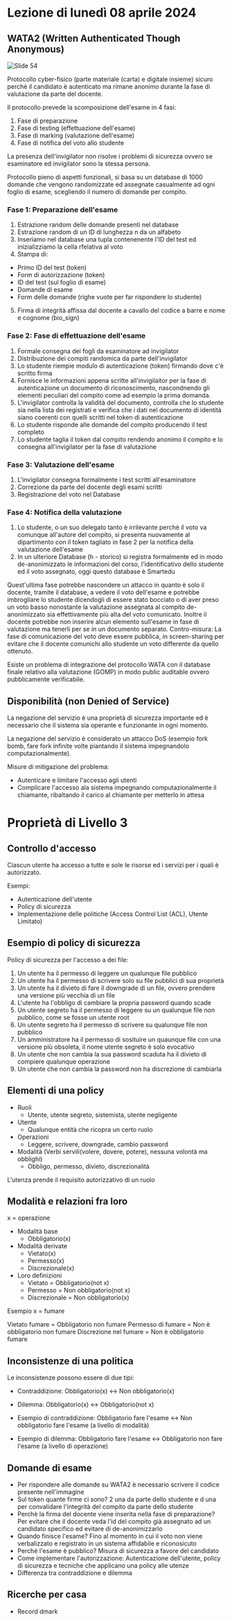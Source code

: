 # Lezione di lunedì 08 aprile 2024

## WATA2 (Written Authenticated Though Anonymous)


![Slide 54](img/Slide54.png)

Protocollo cyber-fisico (parte materiale (carta) e digitale insieme) sicuro perchè il candidato è autenticato ma rimane anonimo durante la fase di valutazione da parte del docente.

Il protocollo prevede la scomposizione dell'esame in 4 fasi:

1. Fase di preparazione
2. Fase di testing (effettuazione dell'esame)
3. Fase di marking (valutazione dell'esame)
4. Fase di notifica del voto allo studente

La presenza dell'invigilator non risolve i problemi di sicurezza ovvero se esaminatore ed invigilator sono la stessa persona.

Protocollo pieno di aspetti funzionali, si basa su un database di 1000 domande che vengono randomizzate ed assegnate casualmente ad ogni foglio di esame, scegliendo il numero di domande per compito.

### Fase 1: Preparazione dell'esame

1. Estrazione random delle domande presenti nel database
2. Estrazione random di un ID di lunghezza n da un alfabeto
3. Inseriamo nel database una tupla contenenente l'ID del test ed inizializziamo la cella rfelativa al voto
4. Stampa di:
  - Primo ID del test (token)
  - Form di autorizzazione (token)
  - ID del test (sul foglio di esame)
  - Domande di esame
  - Form delle domande (righe vuote per far rispondere lo studente)
5. Firma di integrità affissa dal docente a cavallo del codice a barre e nome e cognome (bio_sign)

### Fase 2: Fase di effettuazione dell'esame

1. Formale consegna dei fogli da esaminatore ad invigilator
2. Distribuzione dei compiti randomica da parte dell'invigilator
3. Lo studente riempie modulo di autenticazione (token) firmando dove c'è scritto firma
4. Fornisce le informazioni appena scritte all'invigilaitor per la fase di autenticazione un documento di riconoscimento, nascondnendo gli elementi peculiari del compito come ad esempio la prima domanda.
5. L'invigilator controlla la validità del documento, controlla che lo studente sia nella lista dei registrati e verifica che i dati nel documento di identità siano coerenti con quelli scritti nel token di autenticazione
6. Lo studente risponde alle domande del compito producendo il test completo
7. Lo studente taglia il token dal compito rendendo anonimo il compito e lo consegna all'invigilator per la fase di valutazione

### Fase 3: Valutazione dell'esame

1. L'invigilator consegna formalmente i test scritti all'esaminatore
2. Correzione da parte del docente degli esami scritti
3. Registrazione del voto nel Database 

### Fase 4: Notifica della valutazione

1. Lo studente, o un suo delegato tanto è irrilevante perchè il voto va comunque all'autore del compito, si presenta nuovamente al dipartimento con il token tagliato in fase 2 per la notifica della valutazione dell'esame
2. In un ulteriore Database (h - storico) si registra formalmente ed in modo de-anonimizzato le informazioni del corso, l'identificativo dello studente ed il voto assegnato, oggi questo database è Smartedu

Quest'ultima fase potrebbe nascondere un attacco in quanto è solo il docente, tramite il database, a vedere il voto dell'esame e potrebbe imbrogliare lo studente dicendogli di essere stato bocciato o di aver preso un voto basso nonostante la valutazione assegnata al compito de-anonimizzato sia effettivamente più alta del voto comunicato. Inoltre il docente potrebbe non inserire alcun elemento sull'esame in fase di valutazione ma tenerli per se in un documento separato. Contro-misura: La fase di comunicazione del voto deve essere pubblica, in screen-sharing per evitare che il docente comunichi allo studente un voto differente da quello ottenuto.

Esiste un problema di integrazione del protocollo WATA con il database finale relativo alla valutazione (GOMP) in modo public auditable ovvero pubblicamente verificabile.

## Disponibilità (non Denied of Service)

La negazione del servizio è una proprietà di sicurezza importante ed è necessario che il sistema sia operante e funzionante in ogni momento.

La negazione del servizio è considerato un attacco DoS (esempio fork bomb, fare fork infinite volte piantando il sistema impegnandolo computazionalmente).

Misure di mitigazione del problema:
- Autenticare e limitare l'accesso agli utenti
- Complicare l'accesso ala sistema impegnando computazionalmente il chiamante, ribaltando il carico al chiamante per metterlo in attesa

# Proprietà di Livello 3

## Controllo d'accesso

Ciascun utente ha accesso a tutte e sole le risorse ed i servizi per i quali è autorizzato.

Esempi:
- Autenticazione dell'utente
- Policy di sicurezza
- Implementazione delle politiche (Access Control List (ACL), Utente Limitato)


## Esempio di policy di sicurezza

Policy di sicurezza per l'accesso a dei file:

1. Un utente ha il permesso di leggere un qualunque file pubblico
2. Un utente ha il permesso di scrivere solo su file pubblici di sua proprietà
3. Un utente ha il divieto di fare il downgrade di un file, ovvero prendere una versione più vecchia di un file
4. L'utente ha l'obbligo di cambiare la propria password quando scade
5. Un utente segreto ha il permesso di leggere su un qualunque file non pubblico, come se fosse un utente root
6. Un utente segreto ha il permesso di scrivere su qualunque file non pubblico
7. Un amministratore ha il permesso di sosituire un quaunque file con una versione più obsoleta, il nome utente segreto è solo evocativo
8. Un utente che non cambia la sua password scaduta ha il divieto di compiere qualunque operazione
9. Un utente che non cambia la password non ha discrezione di cambiarla

## Elementi di una policy

- Ruoli
  - Utente, utente segreto, sistemista, utente negligente
- Utente
  - Qualunque entità che ricopra un certo ruolo
- Operazioni
  - Leggere, scrivere, downgrade, cambio password
- Modalità (Verbi servili(volere, dovere, potere), nessuna volontà ma obblighi)
  - Obbligo, permesso, divieto, discrezionalità

L'utenza prende il requisito autorizzativo di un ruolo

## Modalità e relazioni fra loro

x = operazione

- Modalità base
  - Obbligatorio(x)
- Modalità derivate
  - Vietato(x)
  - Permesso(x)
  - Discrezionale(x)
- Loro definizioni
  - Vietato = Obbligatorio(not x)
  - Permesso = Non obbligatorio(not x)
  - Discrezionale = Non obbligatorio(x)

Esempio x = fumare

Vietato fumare = Obbligatorio non fumare
Permesso di fumare = Non è obbligatorio non fumare
Discrezione nel fumare = Non è obbligatorio fumare 

## Inconsistenze di una politica

Le inconsistenze possono essere di due tipi:

- Contraddizione: Obbligatorio(x) <-> Non obbligatorio(x)
- Dilemma: Obbligatorio(x) <-> Obbligatorio(not x)

- Esempio di contraddizione: Obbligatorio fare l'esame <-> Non obbligatorio fare l'esame (a livello di modalità)
- Esempio di dilemma: Obbligatorio fare l'esame <-> Obbligatorio non fare l'esame (a livello di operazione)

## Domande di esame

- Per rispondere alle domande su WATA2 è necessario scrivere il codice presente nell'immagine
- Sul token quante firme ci sono? 2 una da parte dello studente e d una per convalidare l'integrità del compito da parte dello studente
- Perchè la firma del docente viene inserita nella fase di preparazione? Per evitare che il docente veda l'id del compito già assegnato ad un candidato specifico ed evitare di de-anonimizzarlo
- Quando finisce l'esame? Fino al momento in cui il voto non viene verbalizzato e registrato in un sistema affidabile e riconosicuto
- Perchè l'esame è pubblico? Misura di sicurezza a favore del candidato
- Come implementare l'autorizzazione: Autenticazione dell'utente, policy di sicurezza e tecniche che applicano una policy alle utenze
- Differenza tra contraddizione e dilemma

## Ricerche per casa

- Record dmark